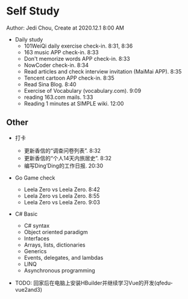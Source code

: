 # Self Study

Author: Jedi Chou, Create at 2020.12.1 8:00 AM

* Daily study
  * 101WeiQi daily exercise check-in. 8:31, 8:36
  * 163 music APP check-in. 8:33
  * Don't memorize words APP check-in. 8:33
  * NowCoder check-in. 8:34
  * Read articles and check interview invitation (MaiMai APP). 8:35
  * Tencent cartoon APP check-in. 8:35
  * Read Sina Blog. 8:40
  * Exercise of Vocabulary (vocabulary.com). 9:09
  * reading 163.com mails. 1:33
  * Reading 1 minutes at SIMPLE wiki. 12:00

## Other

* 打卡
  * 更新香信的“调查问卷列表”. 8:32
  * 更新香信的“个人14天内旅居史”. 8:32
  * 编写Ding’Ding的工作日报. 20:30

* Go Game check
  * Leela Zero vs Leela Zero. 8:42
  * Leela Zero vs Leela Zero. 8:55
  * Leela Zero vs Leela Zero. 9:03

* C# Basic
  * C# syntax
  * Object oriented paradigm
  * Interfaces
  * Arrays, lists, dictionaries
  * Generics
  * Events, delegates, and lambdas
  * LINQ
  * Asynchronous programming
* TODO: 回家后在电脑上安装HBuilder并继续学习Vue的开发(qfedu-vue2and3)
